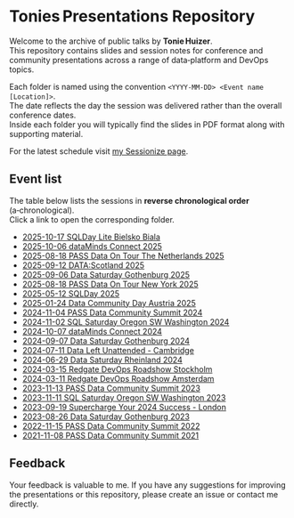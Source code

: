 # Tonies Presentations Repository

Welcome to the archive of public talks by **Tonie Huizer**.  
This repository contains slides and session notes for conference and community presentations across a range of data‑platform and DevOps topics.

Each folder is named using the convention `<YYYY‑MM‑DD> <Event name [Location]>`.  
The date reflects the day the session was delivered rather than the overall conference dates.  
Inside each folder you will typically find the slides in PDF format along with supporting material.

For the latest schedule visit [my Sessionize page](https://sessionize.com/Tonie).

## Event list

The table below lists the sessions in **reverse chronological order** (a‑chronological).  
Click a link to open the corresponding folder.

- [2025-10-17 SQLDay Lite Bielsko Biala](2025-10-17%20SQLDay%20Lite%20Bielsko%20Biala)
- [2025-10-06 dataMinds Connect 2025](2025-10-06%20dataMinds%20Connect%202025)
- [2025-08-18 PASS Data On Tour The Netherlands 2025](2025-10-01%20PASS%20Data%20On%20Tour%20The%20Netherlands%202025)
- [2025-09-12 DATA:Scotland 2025](2025-09-12%20DATA-Scotland%202025)
- [2025-09-06 Data Saturday Gothenburg 2025](2025-09-06%20Data%20Saturday%20Gothenburg%202025)
- [2025-08-18 PASS Data On Tour New York 2025](2025-08-18%20PASS%20Data%20On%20Tour%20New%20York%202025)
- [2025-05-12 SQLDay 2025](2025-05-12%20SQLDay%202025)
- [2025-01-24 Data Community Day Austria 2025](2025-01-24%20Data%20Community%20Day%20Austria%202025)
- [2024-11-04 PASS Data Community Summit 2024](2024-11-04%20PASS%20Data%20Community%20Summit%202024)
- [2024-11-02 SQL Saturday Oregon SW Washington 2024](2024-11-02%20SQL%20Saturday%20Oregon%20SW%20Washington%202024)
- [2024-10-07 dataMinds Connect 2024](2024-10-07%20dataMinds%20Connect%202024)
- [2024-09-07 Data Saturday Gothenburg 2024](2024-09-07%20Data%20Saturday%20Gothenburg%202024)
- [2024-07-11 Data Left Unattended - Cambridge](2024-07-11%20Data%20Left%20Unattended%20-%20Cambridge)
- [2024-06-29 Data Saturday Rheinland 2024](2024-06-29%20Data%20Saturday%20Rheinland%202024)
- [2024-03-15 Redgate DevOps Roadshow Stockholm](2024-03-15%20Redgate%20DevOps%20Roadshow%20Stockholm)
- [2024-03-11 Redgate DevOps Roadshow Amsterdam](2024-03-11%20Redgate%20DevOps%20Roadshow%20Amsterdam)
- [2023-11-13 PASS Data Community Summit 2023](2023-11-13%20PASS%20Data%20Community%20Summit%202023)
- [2023-11-11 SQL Saturday Oregon SW Washington 2023](2023-11-11%20SQL%20Saturday%20Oregon%20SW%20Washington%202023)
- [2023-09-19 Supercharge Your 2024 Success - London](2023-09-19%20Supercharge%20Your%202024%20Success%20-%20London)
- [2023-08-26 Data Saturday Gothenburg 2023](2023-08-26%20Data%20Saturday%20Gothenburg%202023)
- [2022-11-15 PASS Data Community Summit 2022](2022-11-15%20PASS%20Data%20Community%20Summit%202022)
- [2021-11-08 PASS Data Community Summit 2021](2021-11-08%20PASS%20Data%20Community%20Summit%202021)


## Feedback

Your feedback is valuable to me. If you have any suggestions for improving the presentations or this repository, please create an issue or contact me directly.
